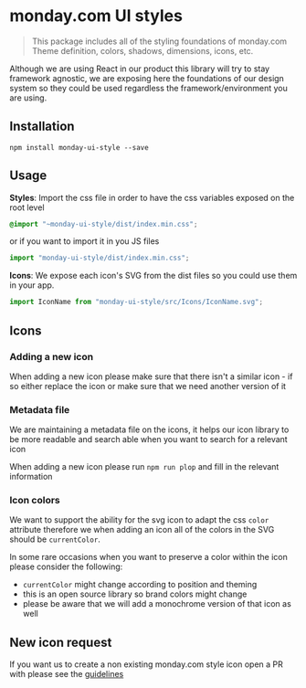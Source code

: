 # monday.com UI styles

> This package includes all of the styling foundations of monday.com
> Theme definition, colors, shadows, dimensions, icons, etc.

Although we are using React in our product this library will try to stay framework agnostic, we are exposing here the foundations of our design system so they could be used regardless the framework/environment you are using.

## Installation

```
npm install monday-ui-style --save
```

## Usage

**Styles**: Import the css file in order to have the css variables exposed on the root level

```scss
@import "~monday-ui-style/dist/index.min.css";
```

or if you want to import it in you JS files

```javascript
import "monday-ui-style/dist/index.min.css";
```

**Icons**: We expose each icon's SVG from the dist files so you could use them in your app.

```javascript
import IconName from "monday-ui-style/src/Icons/IconName.svg";
```

## Icons

### Adding a new icon

When adding a new icon please make sure that there isn't a similar icon - if so either replace the icon or make sure that we need another version of it

### Metadata file

We are maintaining a metadata file on the icons, it helps our icon library to be more readable and search able when you want to search for a relevant icon

When adding a new icon please run `npm run plop` and fill in the relevant information

### Icon colors

We want to support the ability for the svg icon to adapt the css `color` attribute therefore we when adding an icon
all of the colors in the SVG should be `currentColor`.

In some rare occasions when you want to preserve a color within the icon please consider the following:

- `currentColor` might change according to position and theming
- this is an open source library so brand colors might change
- please be aware that we will add a monochrome version of that icon as well

## New icon request

If you want us to create a non existing monday.com style icon open a PR with please see the [guidelines](ICON_REQUEST.md)
